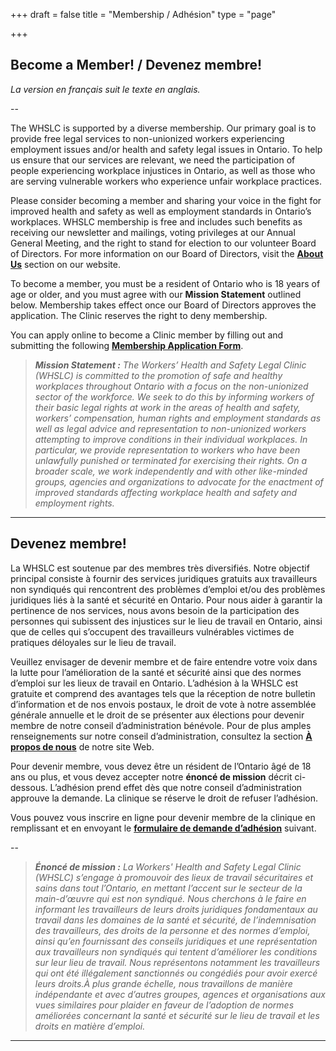 +++
draft = false
title = "Membership / Adhésion"
type = "page"

+++
## Become a Member! / Devenez membre!

_La version en français suit le texte en anglais._

--

The WHSLC is supported by a diverse membership. Our primary goal is to provide free legal services to non-unionized workers experiencing employment issues and/or health and safety legal issues in Ontario. To help us ensure that our services are relevant, we need the participation of people experiencing workplace injustices in Ontario, as well as those who are serving vulnerable workers who experience unfair workplace practices.

Please consider becoming a member and sharing your voice in the fight for improved health and safety as well as employment standards in Ontario’s workplaces. WHSLC membership is free and includes such benefits as receiving our newsletter and mailings, voting privileges at our Annual General Meeting, and the right to stand for election to our volunteer Board of Directors. For more information on our Board of Directors, visit the [**About Us**](/menu/about-us/) section on our website.

To become a member, you must be a resident of Ontario who is 18 years of age or older, and you must agree with our **Mission Statement** outlined below. Membership takes effect once our Board of Directors approves the application. The Clinic reserves the right to deny membership.

You can apply online to become a Clinic member by filling out and submitting the following [**Membership Application Form**](https://goo.gl/forms/VtmDGDKXLnLXCV1S2).

> _**Mission Statement :** The Workers’ Health and Safety Legal Clinic (WHSLC) is committed to the promotion of safe and healthy workplaces throughout Ontario with a focus on the non-unionized sector of the workforce. We seek to do this by informing workers of their basic legal rights at work in the areas of health and safety, workers’ compensation, human rights and employment standards as well as legal advice and representation to non-unionized workers attempting to improve conditions in their individual workplaces. In particular, we provide representation to workers who have been unlawfully punished or terminated for exercising their rights. On a broader scale, we work independently and with other like-minded groups, agencies and organizations to advocate for the enactment of improved standards affecting workplace health and safety and employment rights._


* * *

## Devenez membre!

La WHSLC est soutenue par des membres très diversifiés. Notre objectif principal consiste à fournir des services juridiques gratuits aux travailleurs non syndiqués qui rencontrent des problèmes d’emploi et/ou des problèmes juridiques liés à la santé et sécurité en Ontario. Pour nous aider à garantir la pertinence de nos services, nous avons besoin de la participation des personnes qui subissent des injustices sur le lieu de travail en Ontario, ainsi que de celles qui s’occupent des travailleurs vulnérables victimes de pratiques déloyales sur le lieu de travail.

Veuillez envisager de devenir membre et de faire entendre votre voix dans la lutte pour l’amélioration de la santé et sécurité ainsi que des normes d’emploi sur les lieux de travail en Ontario. L’adhésion à la WHSLC est gratuite et comprend des avantages tels que la réception de notre bulletin d’information et de nos envois postaux, le droit de vote à notre assemblée générale annuelle et le droit de se présenter aux élections pour devenir membre de notre conseil d’administration bénévole. Pour de plus amples renseignements sur notre conseil d’administration, consultez la section [**À propos de nous**](/menu/about-us/) de notre site Web.

Pour devenir membre, vous devez être un résident de l’Ontario âgé de 18 ans ou plus, et vous devez accepter notre **énoncé de mission** décrit ci-dessous. L’adhésion prend effet dès que notre conseil d’administration approuve la demande. La clinique se réserve le droit de refuser l’adhésion.

Vous pouvez vous inscrire en ligne pour devenir membre de la clinique en remplissant et en envoyant le [**formulaire de demande d’adhésion**](https://goo.gl/forms/VtmDGDKXLnLXCV1S2) suivant.

--

>_**Énoncé de mission :** La Workers' Health and Safety Legal Clinic (WHSLC) s’engage à promouvoir des lieux de travail sécuritaires et sains dans tout l’Ontario, en mettant l’accent sur le secteur de la main-d’œuvre qui est non syndiqué. Nous cherchons à le faire en informant les travailleurs de leurs droits juridiques fondamentaux au travail dans les domaines de la santé et sécurité, de l’indemnisation des travailleurs, des droits de la personne et des normes d’emploi, ainsi qu’en fournissant des conseils juridiques et une représentation aux travailleurs non syndiqués qui tentent d’améliorer les conditions sur leur lieu de travail. Nous représentons notamment les travailleurs qui ont été illégalement sanctionnés ou congédiés pour avoir exercé leurs droits.À plus grande échelle, nous travaillons de manière indépendante et avec d’autres groupes, agences et organisations aux vues similaires pour plaider en faveur de l’adoption de normes améliorées concernant la santé et sécurité sur le lieu de travail et les droits en matière d’emploi._

***

